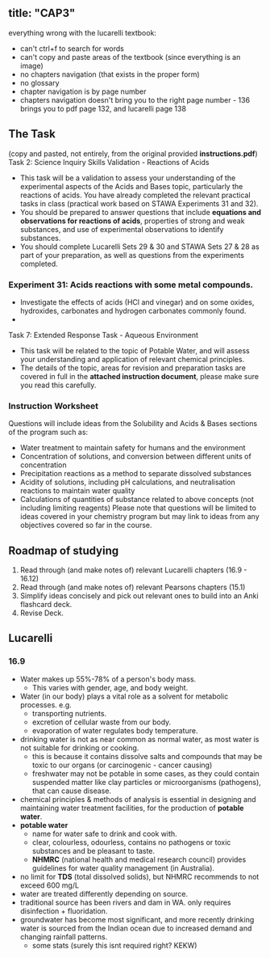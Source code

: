 title: "CAP3"
---

everything wrong with the lucarelli textbook:
- can't ctrl+f to search for words
- can't copy and paste areas of the textbook (since everything is an image)
- no chapters navigation (that exists in the proper form)
- no glossary
- chapter navigation is by page number
- chapters navigation doesn't bring you to the right page number - 136 brings you to pdf page 132, and lucarelli page 138

## The Task
(copy and pasted, not entirely, from the original provided **instructions.pdf**)
Task 2: Science Inquiry Skills Validation - Reactions of Acids
- This task will be a validation to assess your understanding of the experimental aspects of the Acids and Bases topic, particularly the reactions of acids. You have already completed the relevant practical tasks in class (practical work based on STAWA Experiments 31 and 32). 
- You should be prepared to answer questions that include **equations and observations for reactions of acids**, properties of strong and weak substances, and use of experimental observations to identify substances. 
- You should complete Lucarelli Sets 29 & 30 and STAWA Sets 27 & 28 as part of your preparation, as well as questions from the experiments completed. 

### Experiment 31: Acids reactions with some metal compounds.
- Investigate the effects of acids (HCl and vinegar) and  on some oxides, hydroxides, carbonates and hydrogen carbonates commonly found.
- 

Task 7: Extended Response Task - Aqueous Environment
- This task will be related to the topic of Potable Water, and will assess your understanding and application of relevant chemical principles. 
- The details of the topic, areas for revision and preparation tasks are covered in full in the **attached instruction document**, please make sure you read this carefully.

### Instruction Worksheet
Questions will include ideas from the Solubility and Acids & Bases sections of the program such as: 
- Water treatment to maintain safety for humans and the environment
- Concentration of solutions, and conversion between different units of concentration 
- Precipitation reactions as a method to separate dissolved substances
- Acidity of solutions, including pH calculations, and neutralisation reactions to maintain water quality
- Calculations of quantities of substance related to above concepts (not including limiting reagents) Please note that questions will be limited to ideas covered in your chemistry program but may link to ideas from any objectives covered so far in the course.

## Roadmap of studying
1. Read through (and make notes of) relevant Lucarelli chapters (16.9 - 16.12)
2. Read through (and make notes of) relevant Pearsons chapters (15.1)
3. Simplify ideas concisely and pick out relevant ones to build into an Anki flashcard deck.
4. Revise Deck.

## Lucarelli
### 16.9
- Water makes up 55%-78% of a person's body mass.
	- This varies with gender, age, and body weight.
- Water (in our body) plays a vital role as a solvent for metabolic processes. e.g.
	- transporting nutrients.
	- excretion of cellular waste from our body.
	- evaporation of water regulates body temperature.
- drinking water is not as near common as normal water, as most water is not suitable for drinking or cooking.
	- this is because it contains dissolve salts and compounds that may be toxic to our organs (or carcinogenic - cancer causing)
	- freshwater may not be potable in some cases, as they could contain suspended matter like clay particles or microorganisms (pathogens), that can cause disease.
- chemical principles & methods of analysis is essential in designing and maintaining water treatment facilities, for the production of **potable water**.
- **potable water**
	- name for water safe to drink and cook with.
	- clear, colourless, odourless, contains no pathogens or toxic substances and be pleasant to taste.
	- **NHMRC** (national health and medical research council) provides guidelines for water quality management (in Australia).
- no limit for **TDS** (total dissolved solids), but NHMRC recommends to not exceed 600 mg/L
- water are treated differently depending on source.
- traditional source has been rivers and dam in WA. only requires disinfection + fluoridation.
- groundwater has become most significant, and more recently drinking water is sourced from the Indian ocean due to increased demand and changing rainfall patterns.
	- some stats (surely this isnt required right? KEKW)